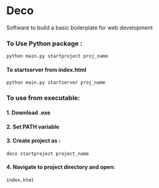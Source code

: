 # Deco
Software to build a basic boilerplate for web development

### To Use Python package :
    
    python main.py startproject proj_name

#### To startserver from index.html

    python main.py startserver proj_name

### To use from executable:
    
#### 1. Download .exe 
    
#### 2. Set PATH variable
    
#### 3. Create project as :
    
    deco startproject project_name
    
#### 4. Navigate to project directory and open:
    
    index.html